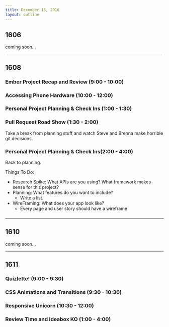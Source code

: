 ```yaml
---
title: December 15, 2016
layout: outline
---
```


## 1606
coming soon...

***

## 1608

### Ember Project Recap and Review (9:00 - 10:00)

### Accessing Phone Hardware (10:00 - 12:00)

### Personal Project Planning & Check Ins (1:00 - 1:30)

### Pull Request Road Show (1:30 - 2:00)
Take a break from planning stuff and watch Steve and Brenna make horrible git decisions.

### Personal Project Planning & Check Ins(2:00 - 4:00)
Back to planning.  

Things To Do:  
  - Research Spike: What APIs are you using? What framework makes sense for this project?  
  - Planning: What features do you want to include?  
    - Write a list.  
  - WireFraming: What does your app look like?  
    - Every page and user story should have a wireframe  

###
***

## 1610
coming soon...

***

## 1611

### Quizlette! (9:00 - 9:30)

### CSS Animations and Transitions (9:30 - 10:30)

### Responsive Unicorn (10:30 - 12:00)

### Review Time and Ideabox KO (1:00 - 4:00)
